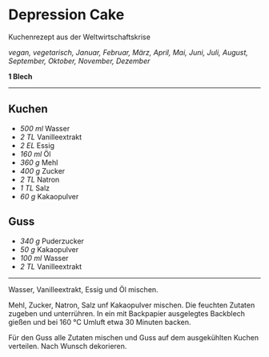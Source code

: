 # Depression Cake

Kuchenrezept aus der Weltwirtschaftskrise

*vegan, vegetarisch, Januar, Februar, März, April, Mai, Juni, Juli, August, September, Oktober, November, Dezember*

**1 Blech**

---

## Kuchen

- *500 ml* Wasser
- *2 TL* Vanilleextrakt
- *2 EL* Essig
- *160 ml* Öl
- *360 g* Mehl
- *400 g* Zucker
- *2 TL* Natron
- *1 TL* Salz
- *60 g* Kakaopulver

## Guss
- *340 g* Puderzucker
- *50 g* Kakaopulver
- *100 ml* Wasser
- *2 TL* Vanilleextrakt

---

Wasser, Vanilleextrakt, Essig und Öl mischen.

Mehl, Zucker, Natron, Salz unf Kakaopulver mischen. Die feuchten Zutaten zugeben und unterrühren. In ein mit Backpapier ausgelegtes Backblech gießen und bei 160 °C Umluft etwa 30 Minuten backen.

Für den Guss alle Zutaten mischen und Guss auf dem ausgekühlten Kuchen verteilen. Nach Wunsch dekorieren.
